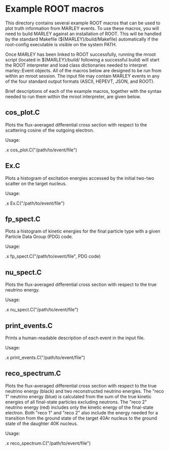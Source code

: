 # Example ROOT macros

This directory contains several example ROOT macros that can be used to plot
truth information from MARLEY events.  To use these macros, you will need to
build MARLEY against an installation of ROOT. This will be handled by the
standard Makefile (${MARLEY}/build/Makefile) automatically if the root-config
executable is visible on the system PATH.

Once MARLEY has been linked to ROOT successfully, running the mroot script
(located in ${MARLEY}/build/ following a successful build) will start the ROOT
interpreter and load class dictionaries needed to interpret marley::Event
objects. All of the macros below are designed to be run from within an mroot
session. The input file may contain MARLEY events in any of the four standard
output formats (ASCII, HEPEVT, JSON, and ROOT).

Brief descriptions of each of the example macros, together with the syntax
needed to run them within the mroot interpreter, are given below.

cos_plot.C
-----------

Plots the flux-averaged differential cross section with respect to the
scattering cosine of the outgoing electron.

Usage:

  .x cos_plot.C("/path/to/event/file")

Ex.C
----

Plots a histogram of excitation energies accessed by the initial two-two
scatter on the target nucleus.

Usage:

  .x Ex.C("/path/to/event/file")

fp_spect.C
----------

Plots a histogram of kinetic energies for the final particle type with
a given Particle Data Group (PDG) code.

Usage:

  .x fp_spect.C("/path/to/event/file", PDG code)


nu_spect.C
----------

Plots the flux-averaged differential cross section with respect to the true
neutrino energy.

Usage:

  .x nu_spect.C("/path/to/event/file")

print_events.C
--------------

Prints a human-readable description of each event in the input file.

Usage:

  .x print_events.C("/path/to/event/file")

reco_spectrum.C
---------------

Plots the flux-averaged differential cross section with respect to the true
neutrino energy (black) and two reconstructed neutrino energies. The "reco 1"
neutrino energy (blue) is calculated from the sum of the true kinetic energies
of all final-state particles excluding neutrons. The "reco 2" neutrino energy
(red) includes only the kinetic energy of the final-state electron. Both
"reco 1" and "reco 2" also include the energy needed for a transition from the
ground state of the target 40Ar nucleus to the ground state of the daughter 40K
nucleus.

Usage:

  .x reco_spectrum.C("/path/to/event/file")
